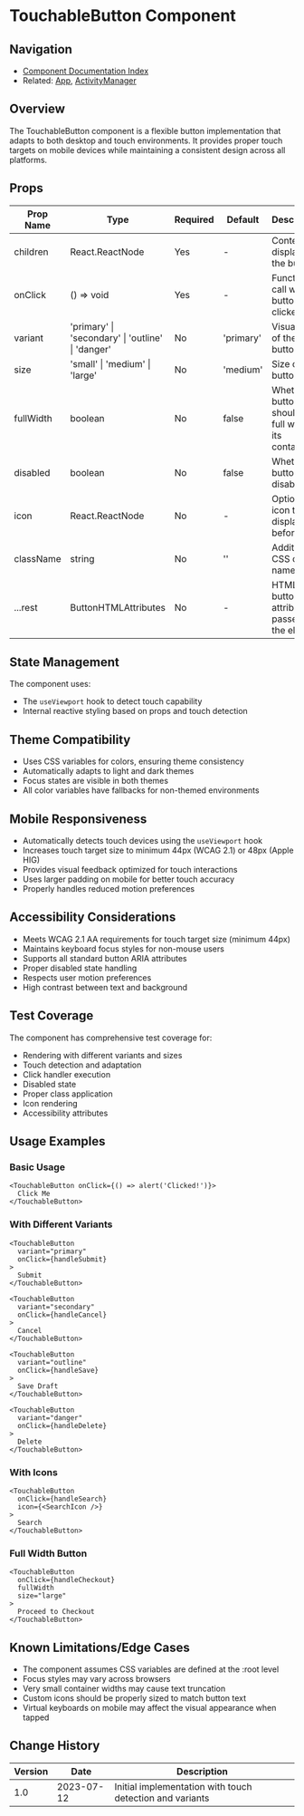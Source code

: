 # TouchableButton Component

## Navigation
- [Component Documentation Index](../README.md#components)
- Related: [App](./App.md), [ActivityManager](./ActivityManager.md)

## Overview
The TouchableButton component is a flexible button implementation that adapts to both desktop and touch environments. It provides proper touch targets on mobile devices while maintaining a consistent design across all platforms.

## Props

| Prop Name | Type | Required | Default | Description |
|-----------|------|----------|---------|-------------|
| children | React.ReactNode | Yes | - | Content to display in the button |
| onClick | () => void | Yes | - | Function to call when button is clicked |
| variant | 'primary' \| 'secondary' \| 'outline' \| 'danger' | No | 'primary' | Visual style of the button |
| size | 'small' \| 'medium' \| 'large' | No | 'medium' | Size of the button |
| fullWidth | boolean | No | false | Whether button should take full width of its container |
| disabled | boolean | No | false | Whether button is disabled |
| icon | React.ReactNode | No | - | Optional icon to display before text |
| className | string | No | '' | Additional CSS class names |
| ...rest | ButtonHTMLAttributes | No | - | HTML button attributes passed to the element |

## State Management

The component uses:
- The `useViewport` hook to detect touch capability
- Internal reactive styling based on props and touch detection

## Theme Compatibility

- Uses CSS variables for colors, ensuring theme consistency
- Automatically adapts to light and dark themes
- Focus states are visible in both themes
- All color variables have fallbacks for non-themed environments

## Mobile Responsiveness

- Automatically detects touch devices using the `useViewport` hook
- Increases touch target size to minimum 44px (WCAG 2.1) or 48px (Apple HIG)
- Provides visual feedback optimized for touch interactions
- Uses larger padding on mobile for better touch accuracy
- Properly handles reduced motion preferences

## Accessibility Considerations

- Meets WCAG 2.1 AA requirements for touch target size (minimum 44px)
- Maintains keyboard focus styles for non-mouse users
- Supports all standard button ARIA attributes
- Proper disabled state handling
- Respects user motion preferences
- High contrast between text and background

## Test Coverage

The component has comprehensive test coverage for:
- Rendering with different variants and sizes
- Touch detection and adaptation
- Click handler execution
- Disabled state
- Proper class application
- Icon rendering
- Accessibility attributes

## Usage Examples

### Basic Usage
```tsx
<TouchableButton onClick={() => alert('Clicked!')}>
  Click Me
</TouchableButton>
```

### With Different Variants
```tsx
<TouchableButton
  variant="primary"
  onClick={handleSubmit}
>
  Submit
</TouchableButton>

<TouchableButton
  variant="secondary"
  onClick={handleCancel}
>
  Cancel
</TouchableButton>

<TouchableButton
  variant="outline"
  onClick={handleSave}
>
  Save Draft
</TouchableButton>

<TouchableButton
  variant="danger"
  onClick={handleDelete}
>
  Delete
</TouchableButton>
```

### With Icons
```tsx
<TouchableButton
  onClick={handleSearch}
  icon={<SearchIcon />}
>
  Search
</TouchableButton>
```

### Full Width Button
```tsx
<TouchableButton
  onClick={handleCheckout}
  fullWidth
  size="large"
>
  Proceed to Checkout
</TouchableButton>
```

## Known Limitations/Edge Cases

- The component assumes CSS variables are defined at the :root level
- Focus styles may vary across browsers
- Very small container widths may cause text truncation
- Custom icons should be properly sized to match button text
- Virtual keyboards on mobile may affect the visual appearance when tapped

## Change History

| Version | Date | Description |
|---------|------|-------------|
| 1.0 | 2023-07-12 | Initial implementation with touch detection and variants |
